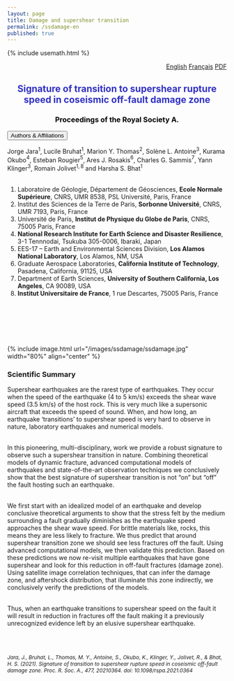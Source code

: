 ```yaml
---
layout: page
title: Damage and supershear transition
permalink: /ssdamage-en
published: true
---
```


{% include usemath.html %}

<div class="pagewidth">
<div id="watchbtn" style="text-align:right;font-size12pt">
   <a href="{{site.baseurl}}/ssdamage-en">English</a>
   <a href="{{site.baseurl}}/ssdamage-fr">Français</a>
   <a href="{{site.baseurl}}/files/JaraBruhatThomas2021d.pdf">PDF</a>
</div>

<h2 align="center" style="color:#11BD; font-size18pt">Signature of transition to supershear rupture speed in coseismic off-fault damage zone</h2>	
<h3 align="center" style="color:#000000; font-size14pt">Proceedings of the Royal Society A.</h3>

<button class="accordion">Authors & Affiliations</button>
<div class="panel">
<div class="columntxtauthors">

Jorge Jara$^{1}$, Lucile Bruhat$^{1}$, Marion Y. Thomas$^{2}$, Solène L. Antoine$^{3}$, Kurama Okubo$^{4}$, Esteban Rougier$^{5}$, Ares J. Rosakis$^{6}$, Charles G. Sammis$^{7}$, Yann Klinger$^{3}$, Romain Jolivet$^{1,8}$ and Harsha S. Bhat$^{1}$<br><br>

1. Laboratoire de Géologie, Département de Géosciences, <b>Ecole Normale Supérieure</b>, CNRS, UMR 8538, PSL Université, Paris, France<br>
2. Institut des Sciences de la Terre de Paris, <b>Sorbonne Université</b>, CNRS, UMR 7193, Paris, France<br>
3. Université de Paris, <b>Institut de Physique du Globe de Paris</b>, CNRS, 75005 Paris, France<br>
4. <b>National Research Institute for Earth Science and Disaster Resilience</b>, 3-1 Tennnodai, Tsukuba 305-0006, Ibaraki, Japan<br>
5. EES-17 – Earth and Environmental Sciences Division, <b>Los Alamos National Laboratory</b>, Los Alamos, NM, USA<br>
6. Graduate Aerospace Laboratories, <b>California Institute of Technology</b>, Pasadena, California, 91125, USA<br>
7. Department of Earth Sciences, <b>University of Southern California, Los Angeles</b>, CA 90089, USA<br>
8. <b>Institut Universitaire de France</b>, 1 rue Descartes, 75005 Paris, France


<br> <br>
</div>
</div>

<br> <br>

{% include image.html url="/images/ssdamage/ssdamage.jpg" width="80%" align="center" %}

<h3 align="left" id="one">Scientific Summary</h3>
<p>Supershear earthquakes are the rarest type of earthquakes. They occur when the speed of the earthquake (4 to 5 km/s) exceeds the shear wave speed (3.5 km/s) of the host rock. This is very much like a supersonic aircraft that exceeds the speed of sound. When, and how long, an earthquake ‘transitions’ to supershear speed is very hard to observe in nature, laboratory earthquakes and numerical models. <br><br>

In this pioneering, multi-disciplinary, work we provide a robust signature to observe such a supershear transition in nature. Combining theoretical models of dynamic fracture, advanced computational models of earthquakes and state-of-the-art observation techniques we conclusively show that the best signature of supershear transition is not “on” but “off” the fault hosting such an earthquake. <br><br>

We first start with an idealized model of an earthquake and develop conclusive theoretical arguments to show that the stress felt by the medium surrounding a fault gradually diminishes as the earthquake speed approaches the shear wave speed. For brittle materials like, rocks, this means they are less likely to fracture. We thus predict that around supershear transition zone we should see less fractures off the fault. Using advanced computational models, we then validate this prediction. Based on these predictions we now re-visit multiple earthquakes that have gone supershear and look for this reduction in off-fault fractures (damage zone). Using satellite image correlation techniques, that can infer the damage zone, and aftershock distribution, that illuminate this zone indirectly, we conclusively verify the predictions of the models.<br><br>

Thus, when an earthquake transitions to supershear speed on the fault it will result in reduction in fractures off the fault making it a previously unrecognized evidence left by an elusive supershear earthquake.

<br> <br>


<span style="font-size:85%"><em>Jara, J., Bruhat, L., Thomas, M. Y., Antoine, S., Okubo, K., Klinger, Y., Jolivet, R., & Bhat, H. S. (2021). Signature of transition to supershear rupture speed in coseismic off-fault damage zone. Proc. R. Soc. A., 477, 20210364. doi: 10.1098/rspa.2021.0364</em><br></span>

</p>

<br> <br>



</div>


